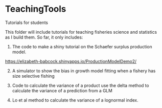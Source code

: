 # TeachingTools
Tutorials for students


This folder will include tutorials for teaching fisheries science and statistics as I build them. So far, it only includes:

1. The code to make a shiny tutorial on the Schaefer surplus production model. 

https://elizabeth-babcock.shinyapps.io/ProductionModelDemo2/ 

2. A simulator to show the bias in growth model fitting when a fishery has size selective fishing

3. Code to calculate the variance of a product use the delta method to calculate the variance of a prediction from a GLM

4. Lo et al method to calculate the variance of a lognormal index.




